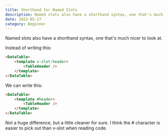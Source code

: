 ```yaml
---
title: Shorthand for Named Slots
description: Named slots also have a shorthand syntax, one that's much nicer to look at
date: 2022-05-27
category: Beginner
---
```


Named slots also have a shorthand syntax, one that's much nicer to look at.

Instead of writing this:

```html
<DataTable>
	<template v-slot:header>
		<TableHeader />
	</template>
</DataTable>
```

We can write this:

```html
<DataTable>
	<template #header>
		<TableHeader />
	</template>
</DataTable>
```

Not a huge difference, but a little cleaner for sure. I think the # character is easier to pick out than v-slot when reading code.
